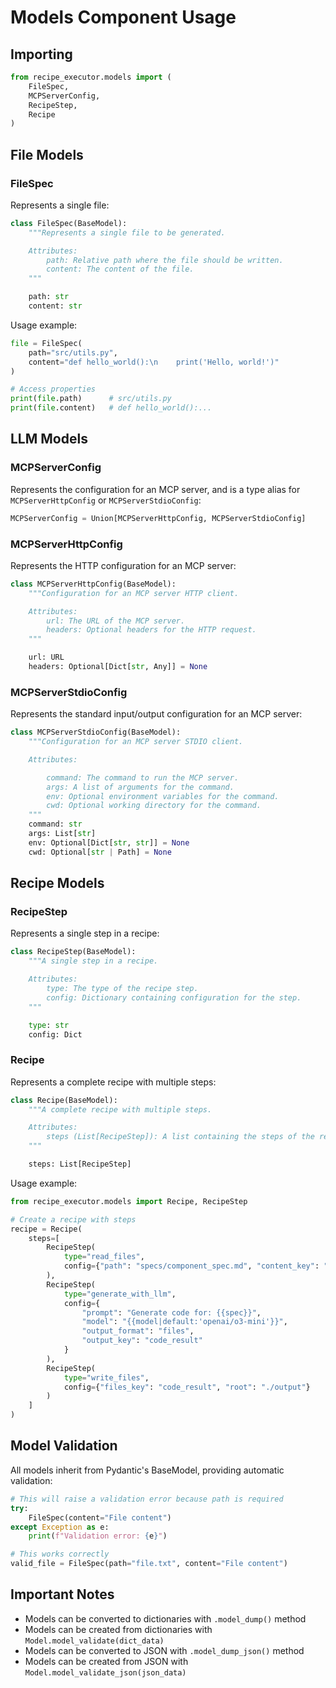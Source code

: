 # Models Component Usage

## Importing

```python
from recipe_executor.models import (
    FileSpec,
    MCPServerConfig,
    RecipeStep,
    Recipe
)
```

## File Models

### FileSpec

Represents a single file:

```python
class FileSpec(BaseModel):
    """Represents a single file to be generated.

    Attributes:
        path: Relative path where the file should be written.
        content: The content of the file.
    """

    path: str
    content: str
```

Usage example:

```python
file = FileSpec(
    path="src/utils.py",
    content="def hello_world():\n    print('Hello, world!')"
)

# Access properties
print(file.path)      # src/utils.py
print(file.content)   # def hello_world():...
```

## LLM Models

### MCPServerConfig

Represents the configuration for an MCP server, and is a type alias for `MCPServerHttpConfig` or `MCPServerStdioConfig`:

```python
MCPServerConfig = Union[MCPServerHttpConfig, MCPServerStdioConfig]
```

### MCPServerHttpConfig

Represents the HTTP configuration for an MCP server:

```python
class MCPServerHttpConfig(BaseModel):
    """Configuration for an MCP server HTTP client.

    Attributes:
        url: The URL of the MCP server.
        headers: Optional headers for the HTTP request.
    """

    url: URL
    headers: Optional[Dict[str, Any]] = None
```

### MCPServerStdioConfig

Represents the standard input/output configuration for an MCP server:

```python
class MCPServerStdioConfig(BaseModel):
    """Configuration for an MCP server STDIO client.

    Attributes:

        command: The command to run the MCP server.
        args: A list of arguments for the command.
        env: Optional environment variables for the command.
        cwd: Optional working directory for the command.
    """
    command: str
    args: List[str]
    env: Optional[Dict[str, str]] = None
    cwd: Optional[str | Path] = None
```

## Recipe Models

### RecipeStep

Represents a single step in a recipe:

```python
class RecipeStep(BaseModel):
    """A single step in a recipe.

    Attributes:
        type: The type of the recipe step.
        config: Dictionary containing configuration for the step.
    """

    type: str
    config: Dict
```

### Recipe

Represents a complete recipe with multiple steps:

```python
class Recipe(BaseModel):
    """A complete recipe with multiple steps.

    Attributes:
        steps (List[RecipeStep]): A list containing the steps of the recipe.
    """

    steps: List[RecipeStep]
```

Usage example:

```python
from recipe_executor.models import Recipe, RecipeStep

# Create a recipe with steps
recipe = Recipe(
    steps=[
        RecipeStep(
            type="read_files",
            config={"path": "specs/component_spec.md", "content_key": "spec"}
        ),
        RecipeStep(
            type="generate_with_llm",
            config={
                "prompt": "Generate code for: {{spec}}",
                "model": "{{model|default:'openai/o3-mini'}}",
                "output_format": "files",
                "output_key": "code_result"
            }
        ),
        RecipeStep(
            type="write_files",
            config={"files_key": "code_result", "root": "./output"}
        )
    ]
)
```

## Model Validation

All models inherit from Pydantic's BaseModel, providing automatic validation:

```python
# This will raise a validation error because path is required
try:
    FileSpec(content="File content")
except Exception as e:
    print(f"Validation error: {e}")

# This works correctly
valid_file = FileSpec(path="file.txt", content="File content")
```

## Important Notes

- Models can be converted to dictionaries with `.model_dump()` method
- Models can be created from dictionaries with `Model.model_validate(dict_data)`
- Models can be converted to JSON with `.model_dump_json()` method
- Models can be created from JSON with `Model.model_validate_json(json_data)`
